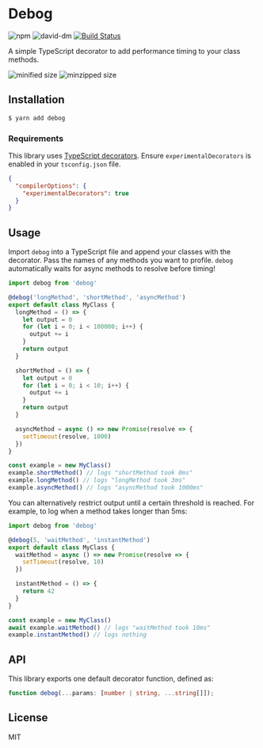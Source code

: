# Debog 

![npm](https://img.shields.io/npm/v/debog.svg)
![david-dm](https://david-dm.org/UnicornHeartClub/debog.svg)
[![Build Status](https://travis-ci.com/UnicornHeartClub/debog.svg?branch=master)](https://travis-ci.com/UnicornHeartClub/debog)

A simple TypeScript decorator to add performance timing to your class methods.

![minified size](https://badgen.net/bundlephobia/min/debog)
![minzipped size](https://badgen.net/bundlephobia/minzip/debog)

## Installation

```bash
$ yarn add debog
```

### Requirements

This library uses [TypeScript decorators](https://www.typescriptlang.org/docs/handbook/decorators.html). Ensure `experimentalDecorators` is enabled in your `tsconfig.json` file.

```json
{
  "compilerOptions": {
    "experimentalDecorators": true
  }
}
```

## Usage

Import `debog` into a TypeScript file and append your classes with the decorator. Pass the names of any methods you want to profile.
`debog` automatically waits for async methods to resolve before timing!

```typescript
import debog from 'debog'

@debog('longMethod', 'shortMethod', 'asyncMethod')
export default class MyClass {
  longMethod = () => {
    let output = 0
    for (let i = 0; i < 100000; i++) {
      output += i
    }
    return output
  }

  shortMethod = () => {
    let output = 0
    for (let i = 0; i < 10; i++) {
      output += i
    }
    return output
  }

  asyncMethod = async () => new Promise(resolve => {
    setTimeout(resolve, 1000)
  })
}

const example = new MyClass()
example.shortMethod() // logs "shortMethod took 0ms"
example.longMethod() // logs "longMethod took 3ms"
example.asyncMethod() // logs "asyncMethod took 1000ms"
```

You can alternatively restrict output until a certain threshold is reached. For example, to log when a method takes longer than 5ms:

```typescript
import debog from 'debog'

@debog(5, 'waitMethod', 'instantMethod')
export default class MyClass {
  waitMethod = async () => new Promise(resolve => {
    setTimeout(resolve, 10)
  })

  instantMethod = () => {
    return 42
  }
}

const example = new MyClass()
await example.waitMethod() // logs "waitMethod took 10ms"
example.instantMethod() // logs nothing
```

## API

This library exports one default decorator function, defined as:

```typescript
function debog(...params: [number | string, ...string[]]);
```

## License

MIT
